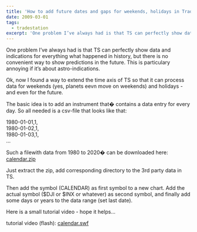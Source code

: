 ```yaml
---
title: 'How to add future dates and gaps for weekends, holidays in TradeStation'
date: 2009-03-01
tags:
  - tradestation
excerpt: 'One problem I’ve always had is that TS can perfectly show data and indications for everything what happened in history, but there is no convenient way to show predictions in the future. This is particulary annoying if it’s about astro-indications.'
---
```


<p>One problem I’ve always had is that TS can perfectly show data and indications for everything what happened in history, but there is no convenient way to show predictions in the future. This is particulary annoying if it’s about astro-indications.</p>
<p>Ok, now I found a way to extend the time axis of TS so that it can process data for weekends (yes, planets eevn move on weekends) and holidays - and even for the future.</p>
<p>The basic idea is to add an instrument that� contains a data entry for every day. So all needed is a csv-file that looks like that:</p>
<p>1980-01-01,1,<br/>
1980-01-02,1,<br/>
1980-01-03,1,<br/>
…</p>
<p>Such a filewith data from 1980 to 2020� can be downloaded here: <a href="/wp-content/uploads/2009/03/calendar.zip" title="calender.zip">calendar.zip</a></p>
<p>Just extract the zip, add corresponding directory to the 3rd party data in TS.</p>
<p>Then add the symbol (CALENDAR) as first symbol to a new chart. Add the actual symbol ($DJI or $INX or whatever) as second symbol, and finally add some days or years to the data range (set last date).</p>
<p>Here is a small tutorial video - hope it helps…</p>
<p>tutorial video (flash): <a href="/wp-content/uploads/2009/03/calendar.swf" title="calendar.swf">calendar.swf</a></p>
